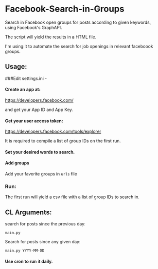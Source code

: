 # Facebook-Search-in-Groups
Search in Facebook open groups for posts according to given keywords, using Facebook's GraphAPI.

The script will yield the results in a HTML file.

I'm using it to automate the search for job openings in relevant faceboook groups.


## Usage:

###Edit settings.ini -

#### Create an app at:

https://developers.facebook.com/

and get your App ID and App Key.

#### Get your user access token:

https://developers.facebook.com/tools/explorer

It is required to compile a list of group IDs on the first run.

#### Set your desired words to search.

#### Add groups
Add your favorite groups in `urls` file

### Run:
The first run will yield a csv file with a list of group IDs to search in.

## CL Arguments:
search for posts since the previous day:

    main.py 
    
Search for posts since any given day:

    main.py YYYY-MM-DD

#### Use cron to run it daily.
